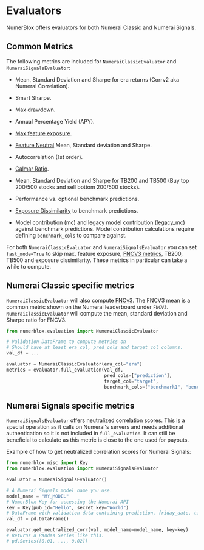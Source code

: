 # Evaluators

NumerBlox offers evaluators for both Numerai Classic and Numerai Signals.

## Common Metrics

The following metrics are included for `NumeraiClassicEvaluator` and `NumeraiSignalsEvaluator`:

- Mean, Standard Deviation and Sharpe for era returns (Corrv2 aka Numerai Correlation).

- Smart Sharpe.

- Max drawdown.

- Annual Percentage Yield (APY).

- [Max feature exposure](https://forum.numer.ai/t/model-diagnostics-feature-exposure/899).

- [Feature Neutral](https://docs.numer.ai/tournament/feature-neutral-correlation) Mean, Standard deviation and Sharpe.

- Autocorrelation (1st order).

- [Calmar Ratio](https://www.investopedia.com/terms/c/calmarratio.asp).

- Mean, Standard Deviation and Sharpe for TB200 and TB500 (Buy top 200/500 stocks and sell bottom 200/500 stocks).

- Performance vs. optional benchmark predictions.

- [Exposure Dissimilarity](https://forum.numer.ai/t/true-contribution-details/5128/4) to benchmark predictions.

- Model contribution (mc) and legacy model contribution (legacy_mc) against benchmark predictions. Model contribution calculations require defining `benchmark_cols` to compare against.

For both `NumeraiClassicEvaluator` and `NumeraiSignalsEvaluator` you can set `fast_mode=True` to skip max. feature exposure, [FNCV3 metrics](https://docs.numer.ai/numerai-tournament/scoring/feature-neutral-correlation#fnc-on-the-website), TB200, TB500 and exposure dissimilarity. These metrics in particular can take a while to compute.

## Numerai Classic specific metrics

`NumeraiClassicEvaluator` will also compute [FNCv3](https://docs.numer.ai/numerai-tournament/scoring/feature-neutral-correlation#fnc-on-the-website). The FNCV3 mean is a common metric shown on the Numerai leaderboard under `FNCV3`. `NumeraiClassicEvaluator` will compute the mean, standard deviation and Sharpe ratio for FNCV3. 

```py
from numerblox.evaluation import NumeraiClassicEvaluator

# Validation DataFrame to compute metrics on
# Should have at least era_col, pred_cols and target_col columns.
val_df = ...

evaluator = NumeraiClassicEvaluator(era_col="era")
metrics = evaluator.full_evaluation(val_df, 
                                    pred_cols=["prediction"], 
                                    target_col="target",
                                    benchmark_cols=["benchmark1", "benchmark2"])
```

## Numerai Signals specific metrics

`NumeraiSignalsEvaluator` offers neutralized correlation scores. This is a special operation as it calls on Numerai's servers and needs additional authentication so it is not included in `full_evaluation`. It can still be beneficial to calculate as this metric is close to the one used for payouts.

Example of how to get neutralized correlation scores for Numerai Signals:
```py
from numerblox.misc import Key
from numerblox.evaluation import NumeraiSignalsEvaluator

evaluator = NumeraiSignalsEvaluator()

# A Numerai Signals model name you use.
model_name = "MY_MODEL"
# NumerBlox Key for accessing the Numerai API
key = Key(pub_id="Hello", secret_key="World")
# DataFrame with validation data containing prediction, friday_date, ticker and data_type columns
val_df = pd.DataFrame()

evaluator.get_neutralized_corr(val, model_name=model_name, key=key)
# Returns a Pandas Series like this.
# pd.Series([0.01, ..., 0.02])
```